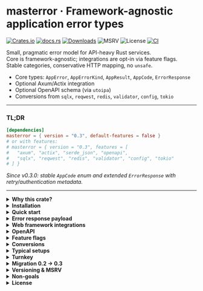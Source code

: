 # masterror · Framework-agnostic application error types

[![Crates.io](https://img.shields.io/crates/v/masterror)](https://crates.io/crates/masterror)
[![docs.rs](https://img.shields.io/docsrs/masterror)](https://docs.rs/masterror)
[![Downloads](https://img.shields.io/crates/d/masterror)](https://crates.io/crates/masterror)
![MSRV](https://img.shields.io/badge/MSRV-1.89-blue)
![License](https://img.shields.io/badge/License-MIT%20or%20Apache--2.0-informational)
[![CI](https://github.com/RAprogramm/masterror/actions/workflows/ci.yml/badge.svg?branch=main)](https://github.com/RAprogramm/masterror/actions/workflows/ci.yml?query=branch%3Amain)

Small, pragmatic error model for API-heavy Rust services.  
Core is framework-agnostic; integrations are opt-in via feature flags.  
Stable categories, conservative HTTP mapping, no `unsafe`.

- Core types: `AppError`, `AppErrorKind`, `AppResult`, `AppCode`, `ErrorResponse`
- Optional Axum/Actix integration
- Optional OpenAPI schema (via `utoipa`)
- Conversions from `sqlx`, `reqwest`, `redis`, `validator`, `config`, `tokio`

---

### TL;DR

~~~toml
[dependencies]
masterror = { version = "0.3", default-features = false }
# or with features:
# masterror = { version = "0.3", features = [
#   "axum", "actix", "serde_json", "openapi",
#   "sqlx", "reqwest", "redis", "validator", "config", "tokio"
# ] }
~~~

*Since v0.3.0: stable `AppCode` enum and extended `ErrorResponse` with retry/authentication metadata.*

---

<details>
  <summary><b>Why this crate?</b></summary>

- **Stable taxonomy.** Small set of `AppErrorKind` categories mapping conservatively to HTTP.
- **Framework-agnostic.** No assumptions, no `unsafe`, MSRV pinned.
- **Opt-in integrations.** Zero default features; you enable what you need.
- **Clean wire contract.** `ErrorResponse { status, code, message, details?, retry?, www_authenticate? }`.
- **One log at boundary.** Log once with `tracing`.
- **Less boilerplate.** Built-in conversions, compact prelude.
- **Consistent workspace.** Same error surface across crates.

</details>

<details>
  <summary><b>Installation</b></summary>

~~~toml
[dependencies]
# lean core
masterror = { version = "0.3", default-features = false }

# with Axum/Actix + JSON + integrations
# masterror = { version = "0.3", features = [
#   "axum", "actix", "serde_json", "openapi",
#   "sqlx", "reqwest", "redis", "validator", "config", "tokio"
# ] }
~~~

**MSRV:** 1.89  
**No unsafe:** forbidden by crate.

</details>

<details>
  <summary><b>Quick start</b></summary>

Create an error:

~~~rust
use masterror::{AppError, AppErrorKind};

let err = AppError::new(AppErrorKind::BadRequest, "Flag must be set");
assert!(matches!(err.kind, AppErrorKind::BadRequest));
~~~

With prelude:

~~~rust
use masterror::prelude::*;

fn do_work(flag: bool) -> AppResult<()> {
    if !flag {
        return Err(AppError::bad_request("Flag must be set"));
    }
    Ok(())
}
~~~

</details>

<details>
  <summary><b>Error response payload</b></summary>

~~~rust
use masterror::{AppError, AppErrorKind, AppCode, ErrorResponse};

let app_err = AppError::new(AppErrorKind::Unauthorized, "Token expired");
let resp: ErrorResponse = (&app_err).into()
    .with_retry_after_secs(30)
    .with_www_authenticate(r#"Bearer realm="api", error="invalid_token""#);

assert_eq!(resp.status, 401);
~~~

</details>

<details>
  <summary><b>Web framework integrations</b></summary>

<details>
  <summary>Axum</summary>

~~~rust
// features = ["axum", "serde_json"]
use masterror::{AppError, AppResult};
use axum::{routing::get, Router};

async fn handler() -> AppResult<&'static str> {
    Err(AppError::forbidden("No access"))
}

let app = Router::new().route("/demo", get(handler));
~~~

</details>

<details>
  <summary>Actix</summary>

~~~rust
// features = ["actix", "serde_json"]
use actix_web::{get, App, HttpServer, Responder};
use masterror::prelude::*;

#[get("/err")]
async fn err() -> AppResult<&'static str> {
    Err(AppError::forbidden("No access"))
}

#[get("/payload")]
async fn payload() -> impl Responder {
    ErrorResponse::new(422, AppCode::Validation, "Validation failed")
        .expect("status")
}
~~~

</details>

</details>

<details>
  <summary><b>OpenAPI</b></summary>

~~~toml
[dependencies]
masterror = { version = "0.3", features = ["openapi", "serde_json"] }
utoipa = "5"
~~~

</details>

<details>
  <summary><b>Feature flags</b></summary>

- `axum` — IntoResponse  
- `actix` — ResponseError/Responder  
- `openapi` — utoipa schema  
- `serde_json` — JSON details  
- `sqlx`, `redis`, `reqwest`, `validator`, `config`, `tokio`, `multipart`
- `turnkey` — domain taxonomy and conversions for Turnkey errors

</details>

<details>
  <summary><b>Conversions</b></summary>

- `std::io::Error` → Internal  
- `String` → BadRequest  
- `sqlx::Error` → NotFound/Database  
- `redis::RedisError` → Service  
- `reqwest::Error` → Timeout/Network/ExternalApi  
- `validator::ValidationErrors` → Validation  
- `config::ConfigError` → Config  
- `tokio::time::error::Elapsed` → Timeout  

</details>

<details>
  <summary><b>Typical setups</b></summary>

Minimal core:

~~~toml
masterror = { version = "0.3", default-features = false }
~~~

API (Axum + JSON + deps):

~~~toml
masterror = { version = "0.3", features = [
  "axum", "serde_json", "openapi",
  "sqlx", "reqwest", "redis", "validator", "config", "tokio"
] }
~~~

API (Actix + JSON + deps):

~~~toml
masterror = { version = "0.3", features = [
  "actix", "serde_json", "openapi",
  "sqlx", "reqwest", "redis", "validator", "config", "tokio"
] }
~~~

</details>

<details>
  <summary><b>Turnkey</b></summary>

~~~rust
// features = ["turnkey"]
use masterror::turnkey::{classify_turnkey_error, TurnkeyError, TurnkeyErrorKind};
use masterror::{AppError, AppErrorKind};

// Classify a raw SDK/provider error
let kind = classify_turnkey_error("429 Too Many Requests");
assert!(matches!(kind, TurnkeyErrorKind::RateLimited));

// Wrap into AppError
let e = TurnkeyError::new(TurnkeyErrorKind::RateLimited, "throttled upstream");
let app: AppError = e.into();
assert_eq!(app.kind, AppErrorKind::RateLimited);
~~~

</details>

<details>
  <summary><b>Migration 0.2 → 0.3</b></summary>

- Use `ErrorResponse::new(status, AppCode::..., "msg")` instead of legacy  
- New helpers: `.with_retry_after_secs`, `.with_www_authenticate`  
- `ErrorResponse::new_legacy` is temporary shim  

</details>

<details>
  <summary><b>Versioning & MSRV</b></summary>

Semantic versioning. Breaking API/wire contract → major bump.  
MSRV = 1.89 (may raise in minor, never in patch).

</details>

<details>
  <summary><b>Non-goals</b></summary>

- Not a general-purpose error aggregator like `anyhow`  
- Not a replacement for your domain errors  

</details>

<details>
  <summary><b>License</b></summary>

Apache-2.0 OR MIT, at your option.

</details>
